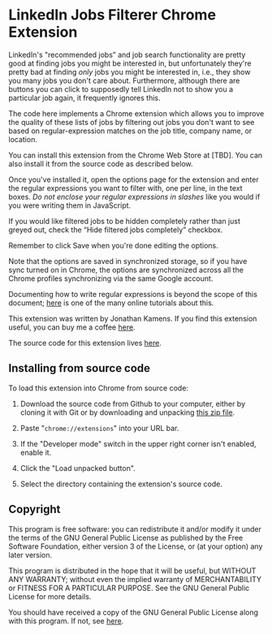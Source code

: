 # LinkedIn Jobs Filterer Chrome Extension

LinkedIn's "recommended jobs” and job search functionality are pretty
good at finding jobs you might be interested in, but unfortunately
they're pretty bad at finding *only* jobs you might be interested in,
i.e., they show you many jobs you don't care about. Furthermore,
although there are buttons you can click to supposedly tell LinkedIn
not to show you a particular job again, it frequently ignores this.

The code here implements a Chrome extension which allows you to
improve the quality of these lists of jobs by filtering out jobs you
don't want to see based on regular-expression matches on the job
title, company name, or location.

You can install this extension from the Chrome Web Store at [TBD]. You
can also install it from the source code as described below.

Once you've installed it, open the options page for the extension and
enter the regular expressions you want to filter with, one per line,
in the text boxes. *Do not enclose your regular expressions in
slashes* like you would if you were writing them in JavaScript.

If you would like filtered jobs to be hidden completely rather than
just greyed out, check the “Hide filtered jobs completely” checkbox.

Remember to click Save when you're done editing the options.

Note that the options are saved in synchronized storage, so if you
have sync turned on in Chrome, the options are synchronized across all
the Chrome profiles synchronizing via the same Google account.

Documenting how to write regular expressions is beyond the scope of
this document; [here][1] is one of the many online tutorials about
this.

This extension was written by Jonathan Kamens. If you find this
extension useful, you can buy me a coffee [here][2].

The source code for this extension lives [here][3].

## Installing from source code

To load this extension into Chrome from source code:

1. Download the source code from Github to your computer, either by
   cloning it with Git or by downloading and unpacking
   [this zip file][zip].

2. Paste "`chrome://extensions`" into your URL bar.

3. If the "Developer mode" switch in the upper right corner isn't
   enabled, enable it.

4. Click the "Load unpacked button".

5. Select the directory containing the extension's source code.

## Copyright

This program is free software: you can redistribute it and/or modify
it under the terms of the GNU General Public License as published by
the Free Software Foundation, either version 3 of the License, or (at
your option) any later version.

This program is distributed in the hope that it will be useful, but
WITHOUT ANY WARRANTY; without even the implied warranty of
MERCHANTABILITY or FITNESS FOR A PARTICULAR PURPOSE. See the GNU
General Public License for more details.

You should have received a copy of the GNU General Public License
along with this program. If not, see [here][4].

[1]: https://developer.mozilla.org/docs/Web/JavaScript/Guide/Regular_Expressions
[2]: https://blog.kamens.us/support-my-blog
[3]: https://github.com/jikamens/linkedin-job-filterer
[4]: https://www.gnu.org/licenses/
[zip]: https://github.com/jikamens/linkedin-job-filterer/archive/refs/heads/main.zip
